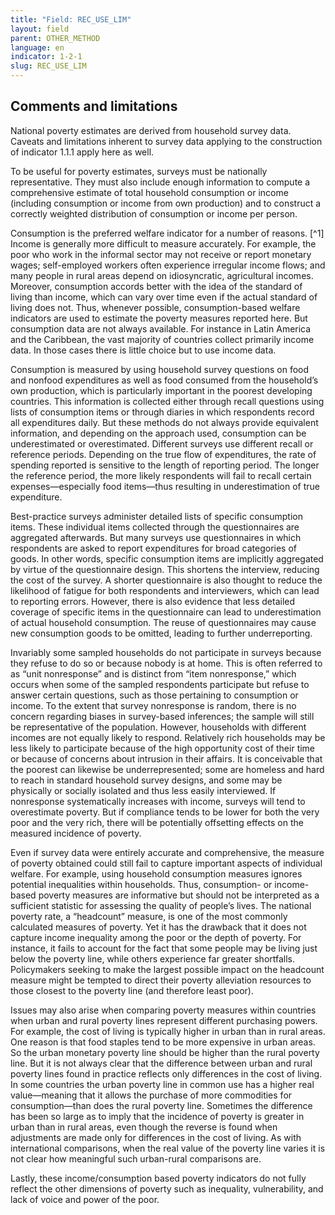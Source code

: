 ```yaml
---
title: "Field: REC_USE_LIM"
layout: field
parent: OTHER_METHOD
language: en
indicator: 1-2-1
slug: REC_USE_LIM
---
```

## Comments and limitations

National poverty estimates are derived from household survey data. Caveats and limitations inherent to survey data applying to the construction of indicator 1.1.1 apply here as well.

To be useful for poverty estimates, surveys must be nationally representative. They must also include enough information to compute a comprehensive estimate of total household consumption or income (including consumption or income from own production) and to construct a correctly weighted distribution of consumption or income per person.

Consumption is the preferred welfare indicator for a number of reasons. [^1] Income is generally more difficult to measure accurately. For example, the poor who work in the informal sector may not receive or report monetary wages; self-employed workers often experience irregular income flows; and many people in rural areas depend on idiosyncratic, agricultural incomes. Moreover, consumption accords better with the idea of the standard of living than income, which can vary over time even if the actual standard of living does not. Thus, whenever possible, consumption-based welfare indicators are used to estimate the poverty measures reported here. But consumption data are not always available. For instance in Latin America and the Caribbean, the vast majority of countries collect primarily income data. In those cases there is little choice but to use income data.

Consumption is measured by using household survey questions on food and nonfood expenditures as well as food consumed from the household’s own production, which is particularly important in the poorest developing countries. This information is collected either through recall questions using lists of consumption items or through diaries in which respondents record all expenditures daily. But these methods do not always provide equivalent information, and depending on the approach used, consumption can be underestimated or overestimated. Different surveys use different recall or reference periods. Depending on the true flow of expenditures, the rate of spending reported is sensitive to the length of reporting period. The longer the reference period, the more likely respondents will fail to recall certain expenses—especially food items—thus resulting in underestimation of true expenditure.

Best-practice surveys administer detailed lists of specific consumption items. These individual items collected through the questionnaires are aggregated afterwards. But many surveys use questionnaires in which respondents are asked to report expenditures for broad categories of goods. In other words, specific consumption items are implicitly aggregated by virtue of the questionnaire design. This shortens the interview, reducing the cost of the survey. A shorter questionnaire is also thought to reduce the likelihood of fatigue for both respondents and interviewers, which can lead to reporting errors. However, there is also evidence that less detailed coverage of specific items in the questionnaire can lead to underestimation of actual household consumption. The reuse of questionnaires may cause new consumption goods to be omitted, leading to further underreporting.

Invariably some sampled households do not participate in surveys because they refuse to do so or because nobody is at home. This is often referred to as “unit nonresponse” and is distinct from “item nonresponse,” which occurs when some of the sampled respondents participate but refuse to answer certain questions, such as those pertaining to consumption or income. To the extent that survey nonresponse is random, there is no concern regarding biases in survey-based inferences; the sample will still be representative of the population. However, households with different incomes are not equally likely to respond. Relatively rich households may be less likely to participate because of the high opportunity cost of their time or because of concerns about intrusion in their affairs. It is conceivable that the poorest can likewise be underrepresented; some are homeless and hard to reach in standard household survey designs, and some may be physically or socially isolated and thus less easily interviewed. If nonresponse systematically increases with income, surveys will tend to overestimate poverty. But if compliance tends to be lower for both the very poor and the very rich, there will be potentially offsetting effects on the measured incidence of poverty.

Even if survey data were entirely accurate and comprehensive, the measure of poverty obtained could still fail to capture important aspects of individual welfare. For example, using household consumption measures ignores potential inequalities within households. Thus, consumption- or income-based poverty measures are informative but should not be interpreted as a sufficient statistic for assessing the quality of people’s lives. The national poverty rate, a “headcount” measure, is one of the most commonly calculated measures of poverty. Yet it has the drawback that it does not capture income inequality among the poor or the depth of poverty. For instance, it fails to account for the fact that some people may be living just below the poverty line, while others experience far greater shortfalls. Policymakers seeking to make the largest possible impact on the headcount measure might be tempted to direct their poverty alleviation resources to those closest to the poverty line (and therefore least poor).

Issues may also arise when comparing poverty measures within countries when urban and rural poverty lines represent different purchasing powers. For example, the cost of living is typically higher in urban than in rural areas. One reason is that food staples tend to be more expensive in urban areas. So the urban monetary poverty line should be higher than the rural poverty line. But it is not always clear that the difference between urban and rural poverty lines found in practice reflects only differences in the cost of living. In some countries the urban poverty line in common use has a higher real value—meaning that it allows the purchase of more commodities for consumption—than does the rural poverty line. Sometimes the difference has been so large as to imply that the incidence of poverty is greater in urban than in rural areas, even though the reverse is found when adjustments are made only for differences in the cost of living. As with international comparisons, when the real value of the poverty line varies it is not clear how meaningful such urban-rural comparisons are.

Lastly, these income/consumption based poverty indicators do not fully reflect the other dimensions of poverty such as inequality, vulnerability, and lack of voice and power of the poor.
